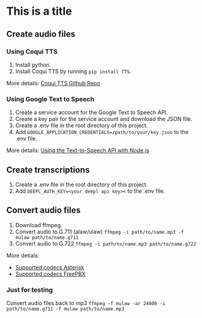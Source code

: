 # This is a title

## Create audio files

### Using Coqui TTS

1. Install python.
2. Install Coqui TTS by running `pip install TTS`.

More details: [Coqui TTS Github Repo](https://github.com/coqui-ai/TTS)

### Using Google Text to Speech

1. Create a service account for the Google Text to Speech API.
2. Create a key pair for the service account and download the JSON file.
3. Create a .env file in the root directory of this project.
4. Add `GOOGLE_APPLICATION_CREDENTIALS=/path/to/your/key.json` to the .env file.

More details: [Using the Text-to-Speech API with Node.js](https://codelabs.developers.google.com/codelabs/cloud-text-speech-node#0)

## Create transcriptions

1. Create a .env file in the root directory of this project.
2. Add `DEEPL_AUTH_KEY=<your deepl api key><` to the .env file.

## Convert audio files

1. Download ffmpeg.
2. Convert audio to G.711 (alaw/ulaw) `ffmpeg -i path/to/name.mp3 -f mulaw path/to/name.g711`
3. Convert audio to G.722 `ffmpeg -i path/to/name.mp3 path/to/name.g722`

More detials:

- [Supported codecs Asterisk](https://wiki.asterisk.org/wiki/display/AST/Codec+Modules)
- [Supported codecs FreePBX](https://wiki.freepbx.org/display/DIMG/Supported+Codecs)

### Just for testing

Convert audio files back to mp3 `ffmpeg -f mulaw -ar 24000 -i path/to/name.g711 -f mulaw path/to/name.mp3`
